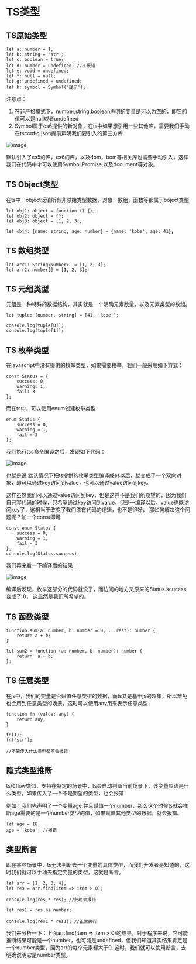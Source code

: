 # TS类型

## TS原始类型

```
let a: number = 1;
let b: string = 'str';
let c: boolean = true;
let d: number = undefined; //不报错
let e: void = undefined;
let f: null = null;
let g: undefined = undefined;
let h: symbol = Symbol('提示');
```

注意点：

1. 在非严格模式下，number,string,boolean声明的变量是可以为空的，即它的值可以是null或者undefined
2. Symbol属于es6提供的新对象，在ts中如果想引用一些其他库，需要我们手动在tsconfig.json提前声明我们要引入的第三方库

![image](http://note.youdao.com/yws/res/10529/E48CFD9111794BAFBEE1B7437F5D287F)

默认引入了es5的库，es6的库，以及dom，bom等相关库也需要手动引入，这样我们在代码中才可以使用Symbol,Promise,以及document等对象。


## TS Object类型

在ts中，object泛值所有非原始类型数据，对象，数组，函数等都属于boject类型
```
let obj1: object = function () {};
let obj2: object = {};
let obj3: object = [1, 2, 3];

let obj4: {name: string, age: number} = {name: 'kobe', age: 41};
```

## TS 数组类型

```
let arr1: String<Number>  = [1, 2, 3];
let arr2: number[] = [1, 2, 3];
```

## TS 元组类型

元组是一种特殊的数据结构，其实就是一个明确元素数量，以及元素类型的数组。

```
let tuple: [number, string] = [41, 'kobe'];

console.log(tuple[0]);
console.log(tuple[1]);
```

## TS 枚举类型

在javascript中没有提供的枚举类型，如果需要枚举，我们一般采用如下方式：
```
const Status = {
    success: 0,
    warning: 1,
    fail: 3
};

```
而在ts中，可以使用enum创建枚举类型

```
enum Status {
    success = 0,
    warning = 1,
    fail = 3
};
```
我们执行tsc命令编译之后，发现如下代码：

![image](http://note.youdao.com/yws/res/10562/6BAB2C7290E2423CB48794607DDF2C50)

也就是说 默认情况下把ts提供的枚举类型编译成es以后，就变成了一个双向对象，即可以通过key访问到value，也可以通过value访问到key。

这样虽然我们可以通过value访问到key，但是这并不是我们所期望的，因为我们自己写代码的时候，只希望通过key访问到value，但是一编译以后，value也能访问key了，这相当于改变了我们原有代码的逻辑，也不是很好， 那如何解决这个问题呢？加一个const即可

```
const enum Status {
    success = 0,
    warning = 1,
    fail = 3
};
console.log(Status.success);
```
我们再来看一下编译后的结果：

![image](http://note.youdao.com/yws/res/10574/EC8E96D0F23243D6BE57E468792C2726)

编译后发现，枚举这部分的代码就没了，而访问的地方又原来的Status.scucess 变成了 0， 这显然是我们所希望的。

## TS 函数类型

```
function sum(a: number, b: number = 0, ...rest): number {
    return a + b;
}

let sum2 = function (a: number, b: number): number {
    return  a + b;
};
```

## TS 任意类型

在js中，我们的变量是否赋值任意类型的数据，而ts又是基于js的超集，所以难免也会用到任意类型的场景，这时可以使用any用来表示任意类型

```
function fn (value: any) {
    return any;
}

fn(1);
fn('str');

//不管传入什么类型都不会报错
```

## 隐式类型推断

ts和flow类似，支持在特定的场景中，ts会自动判断当前场景下，该变量应该是什么类型，如果传入了一个不是期望的类型，也会报错


例如：我们先声明了一个变量age,并且赋值一个number，那么这个时候ts就会推断age需要的是一个number类型的值，如果赋值其他类型的数据，就会报错。
```
let age = 18;
age = 'kobe'; //报错
```

## 类型断言

即在某些场景中，ts无法判断去一个变量的具体类型，而我们开发者是知道的，这时我们就可以手动去指定变量的类型，这就是断言。

```
let arr = [1, 2, 3, 4];
let res = arr.find(item => item > 0);

console.log(res * res); //此时会报错

let res1 = res as number;

console.log(res1 * res1); //正常执行
```

我们来分析一下：上面arr.find(item => item > 0)的结果，对于程序来说，它可能推断结果可能是一个number，也可能是undefined，但我们知道其实结果肯定是一个number类型，因为arr的每个元素都大于0, 这时，我们就可以使用断言，去明确说明它是number类型。

